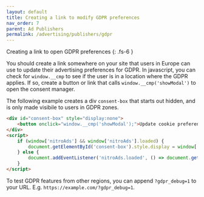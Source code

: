 ```yaml
---
layout: default
title: Creating a link to modify GDPR preferences
nav_order: 7
parent: Ad Publishers
permalink: /advertising/publishers/gdpr
---
```


Creating a link to open GDPR preferences
{: .fs-6 }

You should create a link somewhere on your site that users in Europe can use to update their advertising preferences for GDPR. In javascript, you can check for `window.__cmp` to see if the user is in a location where the GDPR applies. If so, create a button or link that calls `window.__cmp('showModal')` to open the consent manager.

The following example creates a div `consent-box` that starts out hidden, and is only made visibile to users in GDPR zones.

```html
<div id="consent-box" style="display:none">
    <button onclick="window.__cmp('showModal');">Update cookie preferences</button>
</div>
<script>
    if (window['nitroAds'] && window['nitroAds'].loaded) {
        document.getElementById('consent-box').style.display = window['__cmp'] ? '' : 'none';
    } else {
        document.addEventListener('nitroAds.loaded', () => document.getElementById('consent-box').style.display = window['__cmp'] ? '' : 'none');
    }
</script>
```

To test GDPR features from other regions, you can append `?gdpr_debug=1` to your URL.  E.g. `https://example.com/?gdpr_debug=1`.
